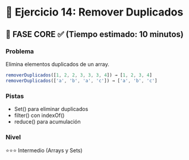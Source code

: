 # 🧩 Ejercicio 14: Remover Duplicados

## 🎯 FASE CORE ✅ (Tiempo estimado: 10 minutos)

### **Problema**

Elimina elementos duplicados de un array.

```javascript
removerDuplicados([1, 2, 2, 3, 3, 3, 4]) → [1, 2, 3, 4]
removerDuplicados(['a', 'b', 'a', 'c']) → ['a', 'b', 'c']
```

### **Pistas**

- Set() para eliminar duplicados
- filter() con indexOf()
- reduce() para acumulación

### **Nivel**

⭐⭐⭐ Intermedio (Arrays y Sets)
